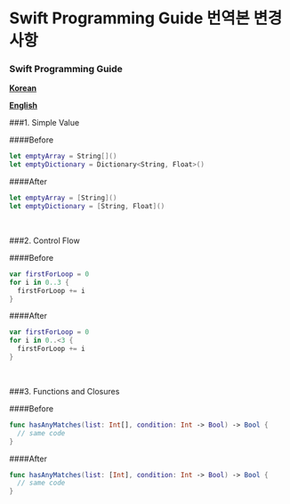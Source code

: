 Swift Programming Guide 번역본 변경사항
=======================================

### Swift Programming Guide

**[Korean](http://swift.leantra.kr/#a-swift-tour)**

**[English](https://developer.apple.com/library/mac/documentation/Swift/Conceptual/Swift_Programming_Language/index.html)**

###1. Simple Value

####Before

```swift
let emptyArray = String[]()
let emptyDictionary = Dictionary<String, Float>()
```

####After

```swift
let emptyArray = [String]()
let emptyDictionary = [String, Float]()
```

<br />

###2. Control Flow

####Before

```swift
var firstForLoop = 0
for i in 0..3 {
  firstForLoop += i
}
```

####After

```swift
var firstForLoop = 0
for i in 0..<3 {
  firstForLoop += i
}
```

<br />

###3. Functions and Closures

####Before

```swift
func hasAnyMatches(list: Int[], condition: Int -> Bool) -> Bool {
  // same code
}
```

####After

```swift
func hasAnyMatches(list: [Int], condition: Int -> Bool) -> Bool {
  // same code
}
```

